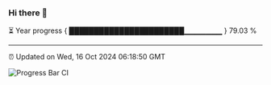 ### Hi there 👋

⏳ Year progress { ███████████████████████▁▁▁▁▁▁▁ } 79.03 %

---

⏰ Updated on Wed, 16 Oct 2024 06:18:50 GMT

![Progress Bar CI](https://github.com/liununu/liununu/workflows/Progress%20Bar%20CI/badge.svg)

